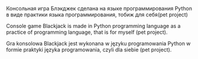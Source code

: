 Консольная игра Блэкджек сделана на языке программирования Python в виде практики языка программирования, тобиж для себя(pet project)

Console game Blackjack is made in Python programming language as a practice of programming language, that is for myself (pet project).

Gra konsolowa Blackjack jest wykonana w języku programowania Python w formie praktyki języka programowania, czyli dla siebie (pet project).

